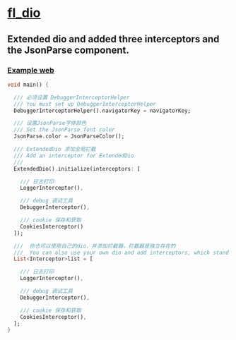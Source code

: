 # [fl_dio](https://pub.dev/packages/fl_dio)

## Extended dio and added three interceptors and the JsonParse component.
### [Example web](https://wayaer.github.io/fl_dio/example/app/web/index.html#/)

```dart
void main() {

  /// 必须设置 DebuggerInterceptorHelper
  /// You must set up DebuggerInterceptorHelper
  DebuggerInterceptorHelper().navigatorKey = navigatorKey;

  /// 设置JsonParse字体颜色
  /// Set the JsonParse font color
  JsonParse.color = JsonParseColor();

  /// ExtendedDio 添加全局拦截
  /// Add an interceptor for ExtendedDio
  /// 
  ExtendedDio().initialize(interceptors: [

    /// 日志打印
    LoggerInterceptor(),

    /// debug 调试工具
    DebuggerInterceptor(),

    /// cookie 保存和获取
    CookiesInterceptor()
  ]);

  ///  你也可以使用自己的dio，并添加拦截器，拦截器是独立存在的
  ///  You can also use your own dio and add interceptors, which stand alone
  List<Interceptor>list = [

    /// 日志打印
    LoggerInterceptor(),

    /// debug 调试工具
    DebuggerInterceptor(),

    /// cookie 保存和获取
    CookiesInterceptor(),
  ];
}

```